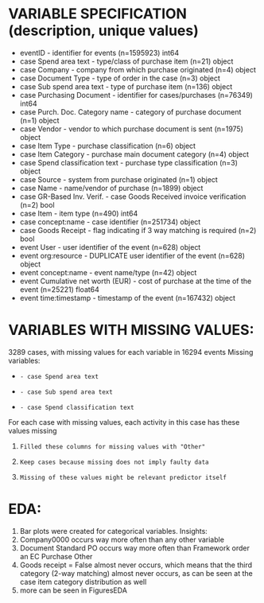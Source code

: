 

# VARIABLE SPECIFICATION (description, unique values)
  -   eventID                           - identifier for events (n=1595923)                       int64
-   case Spend area text              - type/class of purchase item (n=21)                      object
-   case Company                      - company from which purchase originated (n=4)            object
-   case Document Type                - type of order in the case (n=3)                         object
-   case Sub spend area text          - type of purchase item (n=136)                           object
-   case Purchasing Document          - identifier for cases/purchases (n=76349)                int64
-   case Purch. Doc. Category name    - category of purchase document (n=1)                     object
-   case Vendor                       - vendor to which purchase document is sent (n=1975)      object
-   case Item Type                    - purchase classification (n=6)                           object
-   case Item Category                - purchase main document category (n=4)                   object
-   case Spend classification text    - purchase type classification (n=3)                      object
-   case Source                       - system from purchase originated (n=1)                   object
-   case Name                         - name/vendor of purchase (n=1899)                        object
-   case GR-Based Inv. Verif.         - case Goods Received invoice verification (n=2)          bool
-   case Item                         - item type (n=490)                                       int64
-   case concept:name                 - case identifier (n=251734)                              object
-   case Goods Receipt                - flag indicating if 3 way matching is required (n=2)     bool
-   event User                        - user identifier of the event (n=628)                    object
-   event org:resource                - DUPLICATE user identifier of the event (n=628)          object
-   event concept:name                - event name/type (n=42)                                  object
-   event Cumulative net worth (EUR)  - cost of purchase at the time of the event (n=25221)     float64
-   event time:timestamp              - timestamp of the event (n=167432)                       object


# VARIABLES WITH MISSING VALUES:
 3289 cases, with missing values for each variable in 16294 events
Missing variables:
-     - case Spend area text
-     - case Sub spend area text
-     - case Spend classification text
    
 For each case with missing values, each activity in this case has these values missing
 
1.     Filled these columns for missing values with "Other"
1.     Keep cases because missing does not imply faulty data
1.     Missing of these values might be relevant predictor itself

# EDA:
1. Bar plots were created for categorical variables. Insights:
1.   Company0000 occurs way more often than any other variable
1.   Document Standard PO occurs way more often than Framework order an EC Purchase Other
1.   Goods receipt = False almost never occurs, which means that the third category (2-way matching) almost never occurs,
 as can be seen at the case item category distribution as well
1.   more can be seen in FiguresEDA

